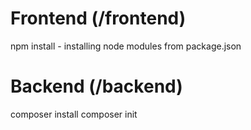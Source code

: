 # Frontend (/frontend)

npm install - installing node modules from package.json

# Backend (/backend)

composer install
composer init
